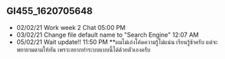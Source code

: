 ## GI455_1620705648 ##

- 02/02/21
Work week 2 Chat 05:00 PM
- 03/02/21
Change file default name to "Search Engine" 12:07 AM
- 05/02/21
Wait update!!
11:50 PM 
**ผมไม่เก่งโค้ดความรู้ไม่แน่น เรียนรู้ช้าครับ แต่จะพยายามตามให้ทัน เพราะอยากทำระบบแบบนี้ได้ด้วยตัวเองครับ
